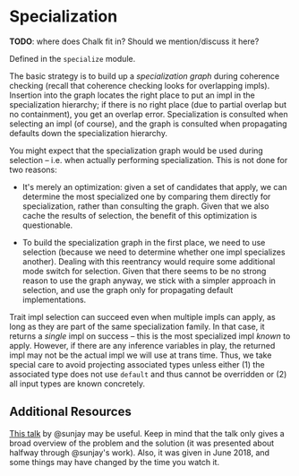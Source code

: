 # Specialization

**TODO**: where does Chalk fit in? Should we mention/discuss it here?

Defined in the `specialize` module.

The basic strategy is to build up a *specialization graph* during
coherence checking (recall that coherence checking looks for overlapping
impls). Insertion into the graph locates the right place
to put an impl in the specialization hierarchy; if there is no right
place (due to partial overlap but no containment), you get an overlap
error. Specialization is consulted when selecting an impl (of course),
and the graph is consulted when propagating defaults down the
specialization hierarchy.

You might expect that the specialization graph would be used during
selection – i.e. when actually performing specialization. This is
not done for two reasons:

- It's merely an optimization: given a set of candidates that apply,
  we can determine the most specialized one by comparing them directly
  for specialization, rather than consulting the graph. Given that we
  also cache the results of selection, the benefit of this
  optimization is questionable.

- To build the specialization graph in the first place, we need to use
  selection (because we need to determine whether one impl specializes
  another). Dealing with this reentrancy would require some additional
  mode switch for selection. Given that there seems to be no strong
  reason to use the graph anyway, we stick with a simpler approach in
  selection, and use the graph only for propagating default
  implementations.

Trait impl selection can succeed even when multiple impls can apply,
as long as they are part of the same specialization family. In that
case, it returns a *single* impl on success – this is the most
specialized impl *known* to apply. However, if there are any inference
variables in play, the returned impl may not be the actual impl we
will use at trans time. Thus, we take special care to avoid projecting
associated types unless either (1) the associated type does not use
`default` and thus cannot be overridden or (2) all input types are
known concretely.

## Additional Resources

[This talk][talk] by @sunjay may be useful. Keep in mind that the talk only
gives a broad overview of the problem and the solution (it was presented about
halfway through @sunjay's work). Also, it was given in June 2018, and some
things may have changed by the time you watch it.

[talk]: https://www.youtube.com/watch?v=rZqS4bLPL24
